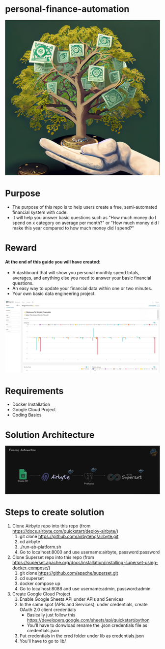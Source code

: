 # personal-finance-automation
![Finance Tree](https://github.com/sam-wright-1/personal-finance-automation/blob/main/lib/images/finance.jpg)                                                       

# Purpose
* The purpose of this repo is to help users create a free, semi-automated financial system with code.
* It will help you answer basic questions such as "How much money do I spend on x category on average per month?" or "How much money did I make this year compared to how much money did I spend?"

# Reward
#### At the end of this guide you will have created:
* A dashboard that will show you personal monthly spend totals, averages, and anything else you need to answer your basic financial questions.
* An easy way to update your financial data within one or two minutes.
* Your own basic data engineering project.

![Finance Arch](https://github.com/sam-wright-1/personal-finance-automation/blob/main/lib/images/financial_snapshot.png)

# Requirements
* Docker Installation
* Google Cloud Project
* Coding Basics

# Solution Architecture
![Finance Arch](https://github.com/sam-wright-1/personal-finance-automation/blob/main/lib/images/Finance%20Architecture.png)

# Steps to create solution
1. Clone Airbyte repo into this repo (from https://docs.airbyte.com/quickstart/deploy-airbyte/)
   1. git clone https://github.com/airbytehq/airbyte.git
   2. cd airbyte
   3. ./run-ab-platform.sh
   4. Go to localhost:8000 and use username:airbyte, password:password
2. Clone Superset repo into this repo (from https://superset.apache.org/docs/installation/installing-superset-using-docker-compose/)
   1. git clone https://github.com/apache/superset.git
   2. cd superset
   3. docker compose up
   4. Go to localhost:8088 and use username:admin, password:admin
3. Create Google Cloud Project
   1. Enable Google Sheets API under APIs and Services
   2. In the same spot (APIs and Services), under credentials, create OAuth 2.0 client credentials
      - Basically just follow this https://developers.google.com/sheets/api/quickstart/python
      - You'll have to donwload rename the .json credentials file as credentials.json
   3. Put credentials in the cred folder under lib as credentials.json
   4. You'll have to go to lib/

